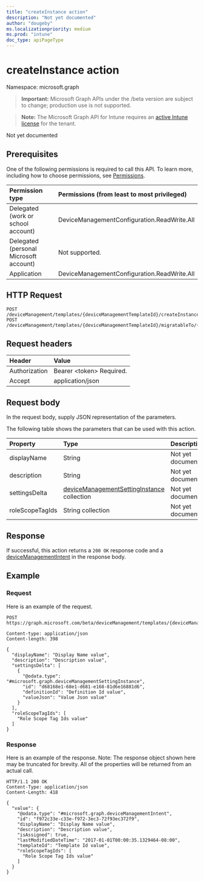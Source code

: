 ```yaml
---
title: "createInstance action"
description: "Not yet documented"
author: "dougeby"
ms.localizationpriority: medium
ms.prod: "intune"
doc_type: apiPageType
---
```


# createInstance action

Namespace: microsoft.graph

> **Important:** Microsoft Graph APIs under the /beta version are subject to change; production use is not supported.

> **Note:** The Microsoft Graph API for Intune requires an [active Intune license](https://go.microsoft.com/fwlink/?linkid=839381) for the tenant.

Not yet documented

## Prerequisites
One of the following permissions is required to call this API. To learn more, including how to choose permissions, see [Permissions](/graph/permissions-reference).

|Permission type|Permissions (from least to most privileged)|
|:---|:---|
|Delegated (work or school account)|DeviceManagementConfiguration.ReadWrite.All|
|Delegated (personal Microsoft account)|Not supported.|
|Application|DeviceManagementConfiguration.ReadWrite.All|

## HTTP Request
<!-- {
  "blockType": "ignored"
}
-->
``` http
POST /deviceManagement/templates/{deviceManagementTemplateId}/createInstance
POST /deviceManagement/templates/{deviceManagementTemplateId}/migratableTo/{deviceManagementTemplateId}/createInstance
```

## Request headers
|Header|Value|
|:---|:---|
|Authorization|Bearer &lt;token&gt; Required.|
|Accept|application/json|

## Request body
In the request body, supply JSON representation of the parameters.

The following table shows the parameters that can be used with this action.

|Property|Type|Description|
|:---|:---|:---|
|displayName|String|Not yet documented|
|description|String|Not yet documented|
|settingsDelta|[deviceManagementSettingInstance](../resources/intune-deviceintent-devicemanagementsettinginstance.md) collection|Not yet documented|
|roleScopeTagIds|String collection|Not yet documented|



## Response
If successful, this action returns a `200 OK` response code and a [deviceManagementIntent](../resources/intune-deviceintent-devicemanagementintent.md) in the response body.

## Example

### Request
Here is an example of the request.
``` http
POST https://graph.microsoft.com/beta/deviceManagement/templates/{deviceManagementTemplateId}/createInstance

Content-type: application/json
Content-length: 398

{
  "displayName": "Display Name value",
  "description": "Description value",
  "settingsDelta": [
    {
      "@odata.type": "#microsoft.graph.deviceManagementSettingInstance",
      "id": "d68168e1-68e1-d681-e168-81d6e16881d6",
      "definitionId": "Definition Id value",
      "valueJson": "Value Json value"
    }
  ],
  "roleScopeTagIds": [
    "Role Scope Tag Ids value"
  ]
}
```

### Response
Here is an example of the response. Note: The response object shown here may be truncated for brevity. All of the properties will be returned from an actual call.
``` http
HTTP/1.1 200 OK
Content-Type: application/json
Content-Length: 418

{
  "value": {
    "@odata.type": "#microsoft.graph.deviceManagementIntent",
    "id": "f972c33e-c33e-f972-3ec3-72f93ec372f9",
    "displayName": "Display Name value",
    "description": "Description value",
    "isAssigned": true,
    "lastModifiedDateTime": "2017-01-01T00:00:35.1329464-08:00",
    "templateId": "Template Id value",
    "roleScopeTagIds": [
      "Role Scope Tag Ids value"
    ]
  }
}
```



